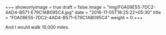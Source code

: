 +++
showonlyimage = true
draft = false
image = "img/F0A09E55-7DC2-4AD4-B571-E79C1AB095C4.jpg"
date = "2016-11-05T18:25:22+05:30"
title = "F0A09E55-7DC2-4AD4-B571-E79C1AB095C4"
weight = 0
+++

And I would walk 10,000 miles.

